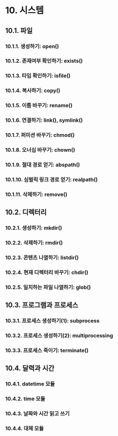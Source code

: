 # 10. 시스템
## 10.1. 파일
### 10.1.1. 생성하기: open()
### 10.1.2. 존재여부 확인하기: exists()
### 10.1.3. 타입 확인하기: isfile()
### 10.1.4. 복사하기: copy()
### 10.1.5. 이름 바꾸기: rename()
### 10.1.6. 연결하기: link(), symlink()
### 10.1.7. 퍼미션 바꾸기: chmod()
### 10.1.8. 오너십 바꾸기: chown()
### 10.1.9. 절대 경로 얻기: abspath()
### 10.1.10. 심벌릭 링크 경로 얻기: realpath()
### 10.1.11. 삭제하기: remove()

## 10.2. 디렉터리
### 10.2.1. 생성하기: mkdir()
### 10.2.2. 삭제하기: rmdir()
### 10.2.3. 콘텐츠 나열하기: listdir()
### 10.2.4. 현재 디렉터리 바꾸기: chdir()
### 10.2.5. 일치하는 파일 나열하기: glob()

## 10.3. 프로그램과 프로세스
### 10.3.1. 프로세스 생성하기(1): subprocess
### 10.3.2. 프로세스 생성하기(2): multiprocessing
### 10.3.3. 프로세스 죽이기: terminate()

## 10.4. 달력과 시간
### 10.4.1. datetime 모듈
### 10.4.2. time 모듈
### 10.4.3. 날짜와 시간 읽고 쓰기
### 10.4.4. 대체 모듈
